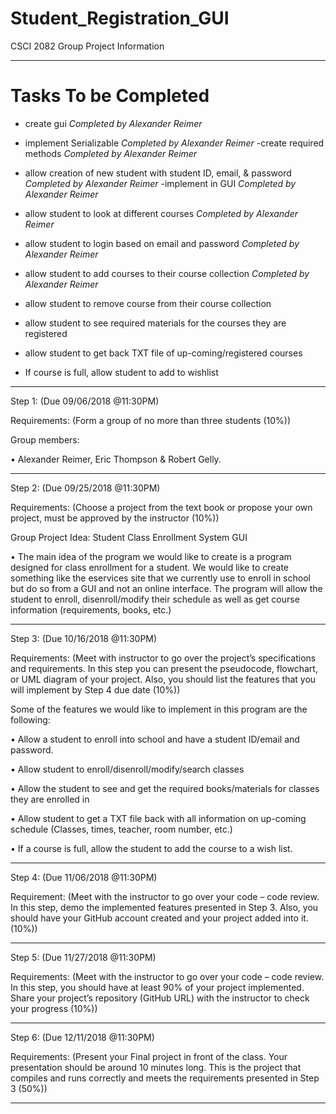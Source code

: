 # Student_Registration_GUI

CSCI 2082 Group Project Information

---------------------------------------------------------------------------------------
# Tasks To be Completed

- create gui *Completed by Alexander Reimer*

- implement Serializable *Completed by Alexander Reimer*
	-create required methods *Completed by Alexander Reimer*
	
- allow creation of new student with student ID, email, & password *Completed by Alexander Reimer*
	-implement in GUI *Completed by Alexander Reimer*
	
- allow student to look at different courses *Completed by Alexander Reimer*

- allow student to login based on email and password *Completed by Alexander Reimer*

- allow student to add courses to their course collection *Completed by Alexander Reimer*

- allow student to remove course from their course collection

- allow student to see required materials for the courses they are registered

- allow student to get back TXT file of up-coming/registered courses

- If course is full, allow student to add to wishlist

---------------------------------------------------------------------------------------

Step 1: (Due 09/06/2018 @11:30PM)

Requirements: (Form a group of no more than three students (10%))

Group members:
 
•	Alexander Reimer, Eric Thompson & Robert Gelly.

---------------------------------------------------------------------------------------
Step 2: (Due 09/25/2018 @11:30PM)

Requirements: (Choose a project from the text book or propose your own project, must be approved by the instructor (10%))

Group Project Idea: Student Class Enrollment System GUI

•	The main idea of the program we would like to create is a program designed for class enrollment for a student. We would like to create something like the eservices site that we currently use to enroll in school but do so from a GUI and not an online interface. The program will allow the student to enroll, disenroll/modify their schedule as well as get course information (requirements, books, etc.)

---------------------------------------------------------------------------------------

Step 3: (Due 10/16/2018 @11:30PM)

Requirements: (Meet with instructor to go over the project’s specifications and requirements. In this step you can present the pseudocode, flowchart, or UML diagram of your project. Also, you should list the features that you will implement by Step 4 due date (10%))

Some of the features we would like to implement in this program are the following:

•	Allow a student to enroll into school and have a student ID/email and password.

•	Allow student to enroll/disenroll/modify/search classes

•	Allow the student to see and get the required books/materials for classes they are enrolled in

•	Allow student to get a TXT file back with all information on up-coming schedule (Classes, times, teacher, room number, etc.)

• If a course is full, allow the student to add the course to a wish list.

---------------------------------------------------------------------------------------

Step 4: (Due 11/06/2018 @11:30PM)

Requirement: (Meet with the instructor to go over your code – code review. In this step, demo the implemented features presented in Step 3. Also, you should have your GitHub account created and your project added into it. (10%))

---------------------------------------------------------------------------------------

Step 5: (Due 11/27/2018 @11:30PM)

Requirements: (Meet with the instructor to go over your code – code review. In this step, you should have at least 90% of your project implemented. Share your project’s repository (GitHub URL) with the instructor to check your progress (10%))

---------------------------------------------------------------------------------------

Step 6: (Due 12/11/2018 @11:30PM)

Requirements: (Present your Final project in front of the class. Your presentation should be around 10 minutes long. This is the project that compiles and runs correctly and meets the requirements presented in Step 3 (50%))

---------------------------------------------------------------------------------------
